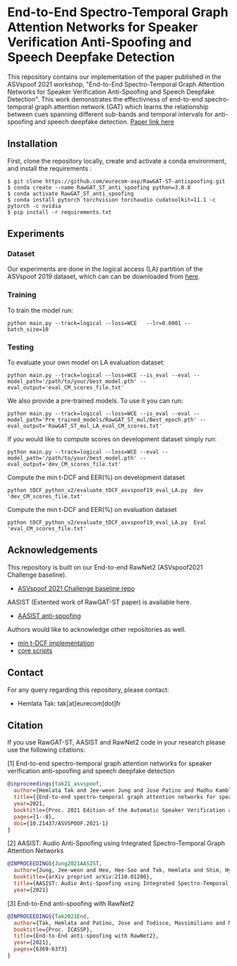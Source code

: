 End-to-End Spectro-Temporal Graph Attention Networks for Speaker Verification Anti-Spoofing and Speech Deepfake Detection
===============
This repository contains our implementation of the paper published in the ASVspoof 2021 workshop, "End-to-End Spectro-Temporal Graph Attention Networks for Speaker Verification Anti-Spoofing and Speech Deepfake Detection". This work demonstrates the effectivness of end-to-end spectro-temporal graph attention network (GAT) which learns the relationship between cues spanning different sub-bands and temporal intervals for anti-spoofing and speech deepfake detection.
[Paper link here](https://arxiv.org/abs/2107.12710)

## Installation
First, clone the repository locally, create and activate a conda environment, and install the requirements :
```
$ git clone https://github.com/eurecom-asp/RawGAT-ST-antispoofing.git
$ conda create --name RawGAT_ST_anti_spoofing python=3.8.8
$ conda activate RawGAT_ST_anti_spoofing
$ conda install pytorch torchvision torchaudio cudatoolkit=11.1 -c pytorch -c nvidia
$ pip install -r requirements.txt
```


## Experiments

### Dataset
Our experiments are done in the logical access (LA) partition of the ASVspoof 2019 dataset, which can can be downloaded from [here](https://datashare.is.ed.ac.uk/handle/10283/3336).

### Training
To train the model run:
```
python main.py --track=logical --loss=WCE   --lr=0.0001 --batch_size=10
```

### Testing

To evaluate your own model on LA evaluation dataset:

```
python main.py --track=logical --loss=WCE --is_eval --eval --model_path='/path/to/your/best_model.pth' --eval_output='eval_CM_scores_file.txt'
```

We also provide a pre-trained models. To use it you can run: 
```
python main.py --track=logical --loss=WCE --is_eval --eval --model_path='Pre_trained_models/RawGAT_ST_mul/Best_epoch.pth' --eval_output='RawGAT_ST_mul_LA_eval_CM_scores.txt'
```

If you would like to compute scores on development dataset simply run:

```
python main.py --track=logical --loss=WCE --eval --model_path='/path/to/your/best_model.pth' --eval_output='dev_CM_scores_file.txt'
```
Compute the min t-DCF and EER(%) on development dataset
```
python tDCF_python_v2/evaluate_tDCF_asvspoof19_eval_LA.py  dev  'dev_CM_scores_file.txt'
``` 

Compute the min t-DCF and EER(%) on evaluation dataset
```
python tDCF_python_v2/evaluate_tDCF_asvspoof19_eval_LA.py  Eval  'eval_CM_scores_file.txt'
```

## Acknowledgements

This repository is built on our End-to-end RawNet2 (ASVspoof2021 Challenge baseline).
- [ASVspoof 2021 Challenge baseline repo](https://github.com/asvspoof-challenge/2021/tree/main/LA/Baseline-RawNet2)

AASIST (Extented work of RawGAT-ST paper) is available here.

- [AASIST anti-spoofing](https://github.com/clovaai/aasist)

Authors would like to acknowledge other repositories as well.
- [min t-DCF implementation](https://www.asvspoof.org/resources/tDCF_python_v2.zip)
- [core scripts](https://github.com/nii-yamagishilab/project-NN-Pytorch-scripts)




## Contact
For any query regarding this repository, please contact:
- Hemlata Tak: tak[at]eurecom[dot]fr
## Citation
If you use RawGAT-ST, AASIST and RawNet2 code in your research please use the following citations:

[1] End-to-end spectro-temporal graph attention networks for speaker verification anti-spoofing and speech deepfake detection
```bibtex
@inproceedings{tak21_asvspoof,
  author={Hemlata Tak and Jee-weon Jung and Jose Patino and Madhu Kamble and Massimiliano Todisco and Nicholas Evans},
  title={{End-to-end spectro-temporal graph attention networks for speaker verification anti-spoofing and speech deepfake detection}},
  year=2021,
  booktitle={Proc. 2021 Edition of the Automatic Speaker Verification and Spoofing Countermeasures Challenge},
  pages={1--8},
  doi={10.21437/ASVSPOOF.2021-1}
}
```
[2] AASIST: Audio Anti-Spoofing using Integrated Spectro-Temporal Graph Attention Networks
```bibtex
@INPROCEEDINGS{Jung2021AASIST,
  author={Jung, Jee-weon and Heo, Hee-Soo and Tak, Hemlata and Shim, Hye-jin and Chung, Joon Son and Lee, Bong-Jin and Yu, Ha-Jin and Evans, Nicholas},
  booktitle={arXiv preprint arXiv:2110.01200}, 
  title={AASIST: Audio Anti-Spoofing using Integrated Spectro-Temporal Graph Attention Networks}, 
  year={2021}
```
[3] End-to-End anti-spoofing with RawNet2
```bibtex
@INPROCEEDINGS{Tak2021End,
  author={Tak, Hemlata and Patino, Jose and Todisco, Massimiliano and Nautsch, Andreas and Evans, Nicholas and Larcher, Anthony},
  booktitle={Proc. ICASSP}, 
  title={End-to-End anti-spoofing with RawNet2}, 
  year={2021},
  pages={6369-6373}
}
```
